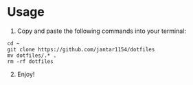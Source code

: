 # Usage
1. Copy and paste the following commands into your terminal:
```shell
cd ~
git clone https://github.com/jantar1154/dotfiles
mv dotfiles/.* .
rm -rf dotfiles
```

2. Enjoy!
